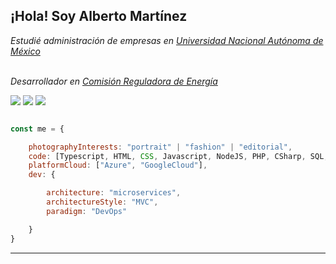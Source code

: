 <h2> ¡Hola! Soy Alberto Martínez </h2>


<p><em>Estudié administración de empresas en <a  href="https://www.unam.mx/">Universidad Nacional Autónoma de México</a>

</br>Desarrollador en <a  href="https://www.gob.mx/cre">Comisión Reguladora de Energía</a>

</em></p>


[<img src='https://img.shields.io/badge/Twitter-1DA1F2?style=for-the-badge&logo=twitter&logoColor=white'>](https://twitter.com/albertormenta) [<img src='https://img.shields.io/badge/Instagram-E4405F?style=for-the-badge&logo=instagram&logoColor=white'>](https://www.instagram.com/albertomado/) [<img src='https://img.shields.io/badge/LinkedIn-0077B5?style=for-the-badge&logo=linkedin&logoColor=white'>](https://www.linkedin.com/in/albemartinez/)
  

```javascript

const me = {

    photographyInterests: "portrait" | "fashion" | "editorial",
    code: [Typescript, HTML, CSS, Javascript, NodeJS, PHP, CSharp, SQL, MariaDB, MongoDB],
    platformCloud: ["Azure", "GoogleCloud"],
    dev: {

        architecture: "microservices",
        architectureStyle: "MVC",
        paradigm: "DevOps"

    }
}

```

  

---
